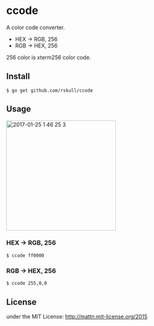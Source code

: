# ccode

A color code converter.

- HEX -> RGB, 256
- RGB -> HEX, 256

256 color is xterm256 color code.

## Install

```
$ go get github.com/rskull/ccode
```

## Usage

<img width="290" alt="2017-01-25 1 46 25 3" src="https://cloud.githubusercontent.com/assets/886268/22257222/b8040cd0-e2a0-11e6-8406-627ba276fb06.png">

### HEX -> RGB, 256

```
$ ccode ff0000
```

### RGB -> HEX, 256

```
$ ccode 255,0,0
```

## License

under the MIT License: http://mattn.mit-license.org/2015
